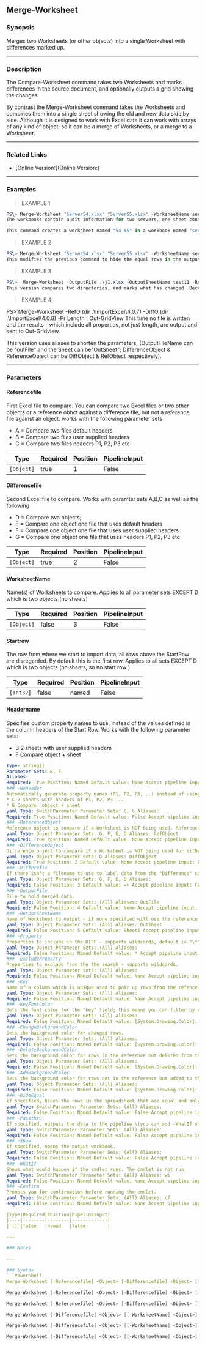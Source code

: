 Merge-Worksheet
---------------

### Synopsis
Merges two Worksheets (or other objects) into a single Worksheet with differences marked up.

---

### Description

The Compare-Worksheet command takes two Worksheets and marks differences in the source document, and optionally outputs a grid showing the changes.

By contrast the Merge-Worksheet command takes the Worksheets and combines them into a single sheet showing the old and new data side by side. Although it is designed to work with Excel data it can work with arrays of any kind of object; so it can be a merge of Worksheets, or a merge to a Worksheet.

---

### Related Links
* [Online Version:](Online Version:)

---

### Examples
> EXAMPLE 1

```PowerShell
PS\> Merge-Worksheet "Server54.xlsx" "Server55.xlsx" -WorksheetName services -OutputFile Services.xlsx -OutputSheetName 54-55 -show
The workbooks contain audit information for two servers, one sheet contains a list of services.

This command creates a worksheet named "54-55" in a workbook named "services.xlsx" which shows all the services and their differences, and opens the new workbook in Excel.
```
> EXAMPLE 2

```PowerShell
PS\> Merge-Worksheet "Server54.xlsx" "Server55.xlsx" -WorksheetName services -OutputFile Services.xlsx -OutputSheetName 54-55 -HideEqual -AddBackgroundColor LightBlue -show
This modifies the previous command to hide the equal rows in the output sheet and changes the color used to mark rows added to the second file.
```
> EXAMPLE 3

```PowerShell
PS\>  Merge-Worksheet -OutputFile .\j1.xlsx -OutputSheetName test11 -ReferenceObject (dir .\ImportExcel\4.0.7) -DifferenceObject (dir .\ImportExcel\4.0.8) -Property Length -Show
This version compares two directories, and marks what has changed. Because no "Key" property is given, "Name" is assumed to be the key and the only other property examined is length. Files which are added or deleted or have changed size will be highlighed in the output sheet. Changes to dates or other attributes will be ignored.
```
> EXAMPLE 4

PS\> Merge-Worksheet   -RefO (dir .\ImportExcel\4.0.7) -DiffO (dir .\ImportExcel\4.0.8) -Pr Length  | Out-GridView
This time no file is written and the results - which include all properties, not just length, are output and sent to Out-Gridview.

This version uses aliases to shorten the parameters, (OutputFileName can be "outFile" and the Sheet can be"OutSheet"; DifferenceObject & ReferenceObject can be DiffObject & RefObject respectively).

---

### Parameters
#### **Referencefile**
First Excel file to compare. You can compare two Excel files or two other objects or a reference obhct against a difference file, but not a reference file against an object. works with the following parameter sets
* A = Compare two files default headers
* B = Compare two files user supplied headers
* C = Compare two files headers P1, P2, P3 etc

|Type      |Required|Position|PipelineInput|
|----------|--------|--------|-------------|
|`[Object]`|true    |1       |False        |

#### **Differencefile**
Second Excel file to compare. Works with paramter sets A,B,C as well as the following
* D = Compare two objects;
* E = Compare one object one file that uses default headers
* F = Compare one object one file that uses user supplied headers
* G = Compare one object one file that uses headers P1, P2, P3 etc

|Type      |Required|Position|PipelineInput|
|----------|--------|--------|-------------|
|`[Object]`|true    |2       |False        |

#### **WorksheetName**
Name(s) of Worksheets to compare. Applies to all parameter sets EXCEPT D which is two objects (no sheets)

|Type      |Required|Position|PipelineInput|
|----------|--------|--------|-------------|
|`[Object]`|false   |3       |False        |

#### **Startrow**
The row from where we start to import data, all rows above the StartRow are disregarded. By default this is the first row. Applies to all sets EXCEPT D which is two objects (no sheets, so no start row )

|Type     |Required|Position|PipelineInput|
|---------|--------|--------|-------------|
|`[Int32]`|false   |named   |False        |

#### **Headername**
Specifies custom property names to use, instead of the values defined in the column headers of the Start Row. Works with the following parameter sets:
* B 2 sheets with user supplied headers
* F Compare  object + sheet
```yaml
Type: String[]
Parameter Sets: B, F
Aliases:
Required: True Position: Named Default value: None Accept pipeline input: False Accept wildcard characters: False
### -NoHeader
Automatically generate property names (P1, P2, P3, ..) instead of using the values the top row of the sheet. Works with parameter sets
* C 2 sheets with headers of P1, P2, P3 ...
* G Compare  object + sheet
yaml Type: SwitchParameter Parameter Sets: C, G Aliases:
Required: True Position: Named Default value: False Accept pipeline input: False Accept wildcard characters: False
### -ReferenceObject
Reference object to compare if a Worksheet is NOT being used. Reference object can combine with a difference sheet or difference object
yaml Type: Object Parameter Sets: G, F, E, D Aliases: RefObject
Required: True Position: Named Default value: None Accept pipeline input: False Accept wildcard characters: False
### -DifferenceObject
Difference object to compare if a Worksheet is NOT being used for either half. Can't have a reference sheet and difference object.
yaml Type: Object Parameter Sets: D Aliases: DiffObject
Required: True Position: 2 Default value: None Accept pipeline input: False Accept wildcard characters: False
### -DiffPrefix
If there isn't a filename to use to label data from the "Difference" side, DiffPrefix is used, it defaults to "=&gt;"
yaml Type: Object Parameter Sets: G, F, E, D Aliases:
Required: False Position: 3 Default value: => Accept pipeline input: False Accept wildcard characters: False
### -OutputFile
File to hold merged data.
yaml Type: Object Parameter Sets: (All) Aliases: OutFile
Required: False Position: 4 Default value: None Accept pipeline input: False Accept wildcard characters: False
### -OutputSheetName
Name of Worksheet to output - if none specified will use the reference Worksheet name.
yaml Type: Object Parameter Sets: (All) Aliases: OutSheet
Required: False Position: 5 Default value: Sheet1 Accept pipeline input: False Accept wildcard characters: False
### -Property
Properties to include in the DIFF - supports wildcards, default is "\*".
yaml Type: Object Parameter Sets: (All) Aliases:
Required: False Position: Named Default value: * Accept pipeline input: False Accept wildcard characters: False
### -ExcludeProperty
Properties to exclude from the the search - supports wildcards.
yaml Type: Object Parameter Sets: (All) Aliases:
Required: False Position: Named Default value: None Accept pipeline input: False Accept wildcard characters: False
### -Key
Name of a column which is unique used to pair up rows from the refence and difference side, default is "Name".
yaml Type: Object Parameter Sets: (All) Aliases:
Required: False Position: Named Default value: Name Accept pipeline input: False Accept wildcard characters: False
### -KeyFontColor
Sets the font color for the "key" field; this means you can filter by color to get only changed rows.
yaml Type: Object Parameter Sets: (All) Aliases:
Required: False Position: Named Default value: [System.Drawing.Color]::DarkRed Accept pipeline input: False Accept wildcard characters: False
### -ChangeBackgroundColor
Sets the background color for changed rows.
yaml Type: Object Parameter Sets: (All) Aliases:
Required: False Position: Named Default value: [System.Drawing.Color]::Orange Accept pipeline input: False Accept wildcard characters: False
### -DeleteBackgroundColor
Sets the background color for rows in the reference but deleted from the difference sheet.
yaml Type: Object Parameter Sets: (All) Aliases:
Required: False Position: Named Default value: [System.Drawing.Color]::LightPink Accept pipeline input: False Accept wildcard characters: False
### -AddBackgroundColor
Sets the background color for rows not in the reference but added to the difference sheet.
yaml Type: Object Parameter Sets: (All) Aliases:
Required: False Position: Named Default value: [System.Drawing.Color]::PaleGreen Accept pipeline input: False Accept wildcard characters: False
### -HideEqual
if specified, hides the rows in the spreadsheet that are equal and only shows changes, added or deleted rows.
yaml Type: SwitchParameter Parameter Sets: (All) Aliases:
Required: False Position: Named Default value: False Accept pipeline input: False Accept wildcard characters: False
### -Passthru
If specified, outputs the data to the pipeline \(you can add -WhatIf so the command only outputs to the pipeline\).
yaml Type: SwitchParameter Parameter Sets: (All) Aliases:
Required: False Position: Named Default value: False Accept pipeline input: False Accept wildcard characters: False
### -Show
If specified, opens the output workbook.
yaml Type: SwitchParameter Parameter Sets: (All) Aliases:
Required: False Position: Named Default value: False Accept pipeline input: False Accept wildcard characters: False
### -WhatIf
Shows what would happen if the cmdlet runs. The cmdlet is not run.
yaml Type: SwitchParameter Parameter Sets: (All) Aliases: wi
Required: False Position: Named Default value: None Accept pipeline input: False Accept wildcard characters: False
### -Confirm
Prompts you for confirmation before running the cmdlet.
yaml Type: SwitchParameter Parameter Sets: (All) Aliases: cf
Required: False Position: Named Default value: None Accept pipeline input: False Accept wildcard characters: False ```

|Type|Required|Position|PipelineInput|
|----|--------|--------|-------------|
|`[]`|false   |named   |false        |

---

### Notes

---

### Syntax
```PowerShell
Merge-Worksheet [-Referencefile] <Object> [-Differencefile] <Object> [[-WorksheetName] <Object>] [-Startrow <Int32>] [<CommonParameters>]
```
```PowerShell
Merge-Worksheet [-Referencefile] <Object> [-Differencefile] <Object> [[-WorksheetName] <Object>] [-Startrow <Int32>] [<CommonParameters>]
```
```PowerShell
Merge-Worksheet [-Referencefile] <Object> [-Differencefile] <Object> [[-WorksheetName] <Object>] [-Startrow <Int32>] [<CommonParameters>]
```
```PowerShell
Merge-Worksheet [-Differencefile] <Object> [[-WorksheetName] <Object>] [-Startrow <Int32>] [<CommonParameters>]
```
```PowerShell
Merge-Worksheet [-Differencefile] <Object> [[-WorksheetName] <Object>] [-Startrow <Int32>] [<CommonParameters>]
```
```PowerShell
Merge-Worksheet [-Differencefile] <Object> [[-WorksheetName] <Object>] [-Startrow <Int32>] [<CommonParameters>]
```
